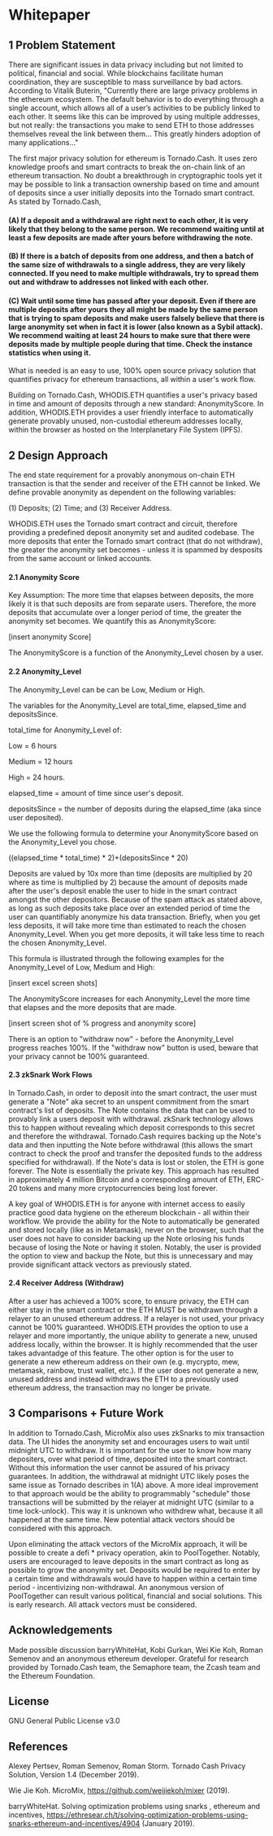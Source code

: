 # Whitepaper

## 1 Problem Statement

There are significant issues in data privacy including but not limited to political, financial and social.  While blockchains facilitate human coordination, they are susceptible to mass surveillance by bad actors.  According to Vitalik Buterin, "Currently there are large privacy problems in the ethereum ecosystem. The default behavior is to do everything through a single account, which allows all of a user’s activities to be publicly linked to each other. It seems like this can be improved by using multiple addresses, but not really: the transactions you make to send ETH to those addresses themselves reveal the link between them...  This greatly hinders adoption of many applications..." 

The first major privacy solution for ethereum is Tornado.Cash.  It uses zero knowledge proofs and smart contracts to break the on-chain link of an ethereum transaction.  No doubt a breakthrough in cryptographic tools yet it may be possible to link a transaction ownership based on time and amount of deposits since a user initially deposits into the Tornado smart contract.  As stated by Tornado.Cash,

#### (A) If a deposit and a withdrawal are right next to each other, it is very likely that they belong to the same person. We recommend waiting until at least a few deposits are made after yours before withdrawing the note.

#### (B) If there is a batch of deposits from one address, and then a batch of the same size of withdrawals to a single address, they are very likely connected. If you need to make multiple withdrawals, try to spread them out and withdraw to addresses not linked with each other.

#### (C) Wait until some time has passed after your deposit. Even if there are multiple deposits after yours they all might be made by the same person that is trying to spam deposits and make users falsely believe that there is large anonymity set when in fact it is lower (also known as a Sybil attack). We recommend waiting at least 24 hours to make sure that there were deposits made by multiple people during that time. Check the instance statistics when using it.

What is needed is an easy to use, 100% open source privacy solution that quantifies privacy for ethereum transactions, all within a user's work flow.

Building on Tornado.Cash, WHODIS.ETH quantifies a user's privacy based in time and amount of deposits through a new standard: AnonymityScore. In addition, WHODIS.ETH provides a user friendly interface to automatically generate provably unused, non-custodial ethereum addresses locally, within the browser as hosted on the Interplanetary File System (IPFS). 

## 2 Design Approach

The end state requirement for a provably anonymous on-chain ETH transaction is that the sender and receiver of the ETH cannot be linked.  We define provable anonymity as dependent on the following variables:

(1) Deposits;
(2) Time; and
(3) Receiver Address.

WHODIS.ETH uses the Tornado smart contract and circuit, therefore providing a predefined deposit anonymity set and audited codebase.  The more deposits that enter the Tornado smart contract (that do not withdraw), the greater the anonymity set becomes - unless it is spammed by desposits from the same account or linked accounts.  

#### 2.1 Anonymity Score

Key Assumption: The more time that elapses between deposits, the more likely it is that such deposits are from separate users.  Therefore, the more deposits that accumulate over a longer period of time, the greater the anonymity set becomes.  We quantify this as AnonymityScore:

[insert anonymity Score]

The AnonymityScore is a function of the Anonymity_Level chosen by a user.  

#### 2.2 Anonymity_Level 


The Anonymity_Level can be can be Low, Medium or High.

The variables for the Anonymity_Level are total_time, elapsed_time and depositsSince.

total_time for Anonymity_Level of:

Low = 6 hours

Medium = 12 hours

High = 24 hours.

elapsed_time = amount of time since user's deposit.

depositsSince = the number of deposits during the elapsed_time (aka since user deposited).  

We use the following formula to determine your AnonymityScore based on the Anonymity_Level you chose.

((elapsed_time * total_time) * 2)+(depositsSince * 20)

Deposits are valued by 10x more than time (deposits are multiplied by 20 where as time is multiplied by 2) because the amount of deposits made after the user's deposit enable the user to hide in the smart contract amongst the other depositors.  Because of the spam attack as stated above, as long as such deposits take place over an extended period of time the user can quantifiably anonymize his data transaction.  Briefly, when you get less deposits, it will take more time than estimated to reach the chosen Anonymity_Level.  When you get more deposits, it will take less time to reach the chosen Anonymity_Level.  

This formula is illustrated through the following examples for the Anonymity_Level of Low, Medium and High:

[insert excel screen shots]

The AnonymityScore increases for each Anonymity_Level the more time that elapses and the more deposits that are made. 

[insert screen shot of % progress and anonymity score]

There is an option to "withdraw now" - before the Anonymity_Level progress reaches 100%.  If the "withdraw now" button is used, beware that your privacy cannot be 100% guaranteed.

#### 2.3 zkSnark Work Flows

In Tornado.Cash, in order to deposit into the smart contract, the user must generate a "Note" aka secret to an unspent commitment from the smart contract's list of deposits.  The Note contains the data that can be used to provably link a users deposit with withdrawal.  zkSnark technology allows this to happen without revealing which deposit corresponds to this secret and therefore the withdrawal.  Tornado.Cash requires backing up the Note's data and then inputting the Note before withdrawal (this allows the smart contract to check the proof and transfer the deposited funds to the address specified for withdrawal).  If the Note's data is lost or stolen, the ETH is gone forever.  The Note is essentially the private key.  This approach has resulted in approximately 4 million Bitcoin and a corresponding amount of ETH, ERC-20 tokens and many more cryptocurrencies being lost forever.

A key goal of WHODIS.ETH is for anyone with internet access to easily practice good data hygiene on the ethereum blockchain - all within their workflow.  We provide the ability for the Note to automatically be generated and stored locally (like as in Metamask), never on the browser, such that the user does not have to consider backing up the Note orlosing his funds because of losing the Note or having it stolen.  Notably, the user is provided the option to view and backup the Note, but this is unnecessary and may provide significant attack vectors as previously stated.

#### 2.4 Receiver Address (Withdraw)

After a user has achieved a 100% score, to ensure privacy, the ETH can either stay in the smart contract or the ETH MUST be withdrawn through a relayer to an unused ethereum address.  If a relayer is not used, your privacy cannot be 100% guaranteed.  WHODIS.ETH provides the option to use a relayer and more importantly, the unique ability to generate a new, unused address locally, within the browser.  It is highly recommended that the user takes advantadge of this feature.  The other option is for the user to generate a new ethereum address on their own (e.g. mycrypto, mew, metamask, rainbow, trust wallet, etc.).  If the user does not generate a new, unused address and instead withdraws the ETH to a previously used ethereum address, the transaction may no longer be private.

## 3 Comparisons + Future Work

In addition to Tornado.Cash, MicroMix also uses zkSnarks to mix transaction data.  The UI hides the anonymity set and encourages users to wait until midnight UTC to withdraw.  It is important for the user to know how many depositers, over what period of time, deposited into the smart contract.  Without this information the user cannot be assured of his privacy guarantees.  In addition, the withdrawal at midnight UTC likely poses the same issue as Tornado describes in 1(A) above.  A more ideal improvement to that approach would be the ability to programmably "schedule" those transactions will be submitted by the relayer at midnight UTC (similar to a time lock-unlock).  This way it is unknown who withdrew what, because it all happened at the same time.    New potential attack vectors should be considered with this approach.

Upon eliminating the attack vectors of the MicroMix approach, it will be possible to create a defi * privacy operation, akin to PoolTogether.  Notably, users are encouraged to leave deposits in the smart contract as long as possible to grow the anonymity set.  Deposits would be required to enter by a certain time and withdrawals would have to happen within a certain time period - incentivizing non-withdrawal.  An anonymous version of PoolTogether can result various political, financial and social solutions. This is early research.  All attack vectors must be considered.  

## Acknowledgements

Made possible discussion barryWhiteHat, Kobi Gurkan, Wei Kie Koh, Roman Semenov and an anonymous ethereum developer.  Grateful for research provided by Tornado.Cash team, the Semaphore team, the Zcash team and the Ethereum Foundation.

## License

GNU General Public License v3.0

## References

Alexey Pertsev, Roman Semenov, Roman Storm.  Tornado Cash Privacy Solution, Version 1.4 (December 2019).

Wie Jie Koh.  MicroMix, https://github.com/weijiekoh/mixer (2019).

barryWhiteHat.  Solving optimization problems using snarks , ethereum and incentives, https://ethresear.ch/t/solving-optimization-problems-using-snarks-ethereum-and-incentives/4904 (January 2019).

